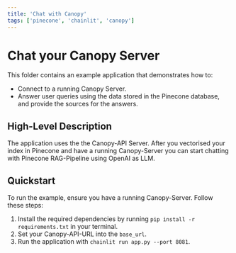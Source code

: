```yaml
---
title: 'Chat with Canopy'
tags: ['pinecone', 'chainlit', 'canopy']
---
```


# Chat your Canopy Server

This folder contains an example application that demonstrates how to:
- Connect to a running Canopy Server.
- Answer user queries using the data stored in the Pinecone database, and provide the sources for the answers.

## High-Level Description

The application uses the the Canopy-API Server. After you vectorised your index in Pinecone and have a running Canopy-Server you can start chatting with Pinecone RAG-Pipeline using OpenAI as LLM.

## Quickstart

To run the example, ensure you have a running Canopy-Server. Follow these steps:

1. Install the required dependencies by running `pip install -r requirements.txt` in your terminal.
2. Set your Canopy-API-URL into the `base_url`.
3. Run the application with `chainlit run app.py --port 8081`.